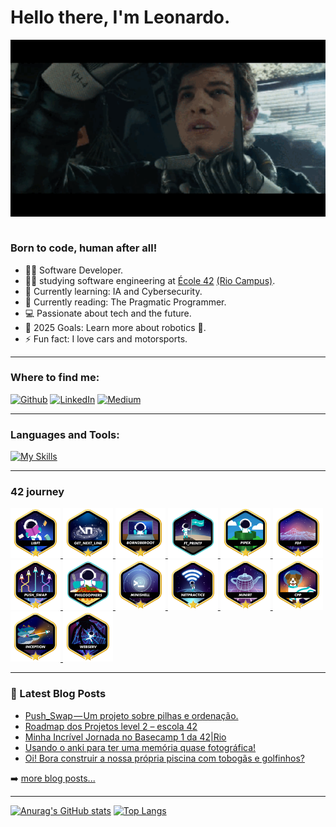<!--
**Leofariasrj25/leofariasrj25** is a ✨ _special_ ✨ repository because its `README.md` (this file) appears on your GitHub profile.

Here are some ideas to get you started:

- 🔭 I’m currently working on ...
- 🌱 I’m currently learning ...
- 👯 I’m looking to collaborate on ...
- 🤔 I’m looking for help with ...
- 💬 Ask me about ...
- 📫 How to reach me
- 😄 Pronouns: ...
- ⚡ Fun fact: ...
-->

# Hello there, I'm Leonardo.

<div align="center">
  <img hight="300" width="700" alt="GIF" align="center" src="./assets/ready player one.webp">
</div><br>

### Born to code, human after all!

- 🧑‍💻 Software Developer.
- 👨‍🎓 studying software engineering at <a title="Coding School" href="https://www.42network.org/">École 42<a> <a href="https://42.rio/">(Rio Campus)</a>. 
- 📖 Currently learning: IA and Cybersecurity.
- 📖 Currently reading: The Pragmatic Programmer.    
- 💻 Passionate about tech and the future.
- 🥅 2025 Goals: Learn more about robotics 🤖.
- ⚡ Fun fact: I love cars and motorsports.

---

### Where to find me:
<p>
  <a href="https://github.com/leofariasrj25" target="_blank"><img title="Github profile" alt="Github" src="https://img.shields.io/badge/GitHub-%2312100E.svg?&style=for-the-badge&logo=Github&logoColor=white" /></a> 
  <a href="https://www.linkedin.com/in/leofariasrj25" target="_blank"><img title="LinkedIn profile" alt="LinkedIn" src="https://img.shields.io/badge/linkedin-%230077B5.svg?&style=for-the-badge&logo=linkedin&logoColor=white" /></a> 
  <a href="https://leofariasrj25.medium.com" target="_blank"><img title="My Medium blog" alt="Medium" src="https://img.shields.io/badge/medium-%2312100E.svg?&style=for-the-badge&logo=medium&logoColor=white" /></a>
</p>

---

### Languages and Tools:

[![My Skills](https://skillicons.dev/icons?i=c,cpp,java,spring,angular,postgres,html,css,javascript,go,python,docker,git,linux,arch,bash,neovim,maven)](https://skillicons.dev)

---

### 42 journey
<a title="Libft: my own implementation of C's standard library" href="https://github.com/Leofariasrj25/libft" target="_blank">
  <img height="80px" src="./assets/42_badges/libftm.png" alt="An astronaut floats in space reading a purple book, surrounded by other books, representing the creation of a personal C library and foundational programming knowledge." />
</a>

<a title="Get_Next_Line: A small tool to read the next line of text from a file" href="https://github.com/Leofariasrj25/get_next_line42" target="_blank">
  <img height="80px" src="./assets/42_badges/get_next_linem.png" alt="Badge for the Get Next Line project from 42 School." />
</a>

<a title="Bonr2BeRoot: Virtual Machine with Linux installed and configured" href="">
  <img height="80px" src="./assets/42_badges/born2berootm.png" alt="Badge for the Born2BeRoot project, focused on Linux system administration." />
</a>

<a title="ft_printf: My own version of printf" href="https://github.com/Leofariasrj25/ft_printf42" target="_blank">
  <img height="80px" src="./assets/42_badges/ft_printfe.png" alt="Badge for ft_printf, a custom implementation of the printf function in C." />
</a>

<a title="Pipex: Learn about interprocess communication by implementing linux pipes" href="https://github.com/Leofariasrj25/pipex42" target="_blank">
  <img height="80px" src="./assets/42_badges/pipexm.png" alt="An astronaut emerges from a green pipe in a scene inspired by classic platform games, symbolizing inter-process communication using pipes." />
</a>

<a title="FdF: My own 3D wireframe visualizer, introduction to computer graphics" href="https://github.com/Leofariasrj25/FdF" target="_blank">
  <img height="80px" src="./assets/42_badges/fdfm.png" alt="Badge for FdF project, a 3D wireframe visualizer and intro to computer graphics." />
</a>

<a title="Push_swap: a project about algorithms and sorting" href="https://github.com/Leofariasrj25/push_swap42" target="_blank">
  <img height="80px" src="./assets/42_badges/push_swapm.png" alt="Multiple rockets follow colored paths in space, representing algorithm optimization in sorting using limited operations." />
</a>

<a title="Philosophers: Learn multithreading by solving the dining philosophers problem" href="https://github.com/Leofariasrj25/philosophers42" target="_blank">
  <img height="80px" src="./assets/42_badges/philosopherse.png" alt="An astronaut with forks in hand sits at a plate of spaghetti, referencing the classical Dining Philosophers concurrency problem." />
</a>

<a title="minishell: My own shell interpreter" href="https://github.com/speedshell/minishell" target="_blank">
  <img height="80px" src="./assets/42_badges/minishellm.png" alt="A stylized terminal icon spirals into the galaxy, symbolizing building a Unix-like shell and mastering command parsing and process handling." />
</a>

<a href="">
  <img height="80px" src="./assets/42_badges/netpracticem.png" alt="An astronaut stands under a glowing Wi-Fi symbol, hovering above Earth, representing practical skills in networking and IP addressing." />
</a>

<a title="miniRT: A raytracing engine made totally in C" href="https://github.com/raytracers/miniRT" target="_blank">
  <img height="80px" src="./assets/42_badges/minirtm.png" alt="A 3D wireframe teapot floats in a virtual grid-space, illustrating an introduction to raytracing and computer graphics rendering in C." />
</a>

<a title="CPP Piscine: Learning C++ from the ground up" href="https://github.com/Leofariasrj25/cpp-piscine" target="_blank">
  <img height="80px" src="./assets/42_badges/cppm.png" alt="Badge for CPP Piscine, a C++ learning module from scratch." />
</a>

<a title="Inception: A project about containers and orchestration" href="https://github.com/Leofariasrj25/inception42" target="_blank">
  <img height="80px" src="./assets/42_badges/inceptionm.png" alt="A rocket launches through space past a fleet of flying whales carrying Docker containers, symbolizing mastery of containerization and DevOps infrastructure." />
</a>

<a title="Webserv: A http server built from scratch" href="https://github.com/Leofariasrj25/webserv" target="_blank">
  <img height="80px" src="./assets/42_badges/webservm.png" alt="An astronaut is caught in a glowing spider web in space, symbolizing the complexity of building a web server from scratch." />
</a>

---

### 📕 Latest Blog Posts

<!-- BLOG-POST-LIST:START -->
- [Push_Swap — Um projeto sobre pilhas e ordenação.](https://leofariasrj25.medium.com/push-swap-um-projeto-sobre-pilhas-e-ordena%C3%A7%C3%A3o-5aecdbe33903?source=rss-a9f5ec3b3b67------2)
- [Roadmap dos Projetos level 2 – escola 42](https://leofariasrj25.medium.com/roadmap-dos-projetos-level-2-escola-42-66904df0a837?source=rss-a9f5ec3b3b67------2)
- [Minha Incrível Jornada no Basecamp 1 da 42|Rio](https://leofariasrj25.medium.com/minha-incr%C3%ADvel-jornada-no-basecamp-1-da-42-rio-6c02af098321?source=rss-a9f5ec3b3b67------2)
- [Usando o anki para ter uma memória quase fotográfica!](https://leofariasrj25.medium.com/usando-o-anki-para-ter-uma-memoria-quase-fotogr%C3%A1fica-23223273c87a?source=rss-a9f5ec3b3b67------2)
- [Oi! Bora construir a nossa própria piscina com tobogãs e golfinhos?](https://leofariasrj25.medium.com/oi-bora-construir-a-nossa-pr%C3%B3pria-piscina-com-tobog%C3%A3s-e-golfinhos-8fac671cee39?source=rss-a9f5ec3b3b67------2)
<!-- BLOG-POST-LIST:END -->

➡️ [more blog posts...](https://leofariasrj25.medium.com)

---

[![Anurag's GitHub stats](https://github-readme-stats.vercel.app/api?username=leofariasrj25&theme=radical)](https://github.com/anuraghazra/github-readme-stats)
[![Top Langs](https://github-readme-stats.vercel.app/api/top-langs/?username=leofariasrj25&layout=compact&theme=radical)](https://github.com/anuraghazra/github-readme-stats)
